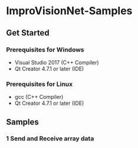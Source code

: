 # ImproVisionNet-Samples

## Get Started

### Prerequisites for Windows

* Visual Studio 2017 (C++ Compiler)
* Qt Creator 4.7.1 or later (IDE)

### Prerequisites for Linux

* gcc (C++ Compiler)
* Qt Creator 4.7.1 or later (IDE)

## Samples

### 1 Send and Receive array data
